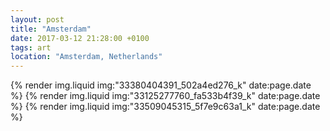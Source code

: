 ```yaml
---
layout: post
title: "Amsterdam"
date: 2017-03-12 21:28:00 +0100
tags: art
location: "Amsterdam, Netherlands"
---
```


{% render img.liquid img:"33380404391_502a4ed276_k" date:page.date %}
{% render img.liquid img:"33125277760_fa533b4f39_k" date:page.date %}
{% render img.liquid img:"33509045315_5f7e9c63a1_k" date:page.date %}
